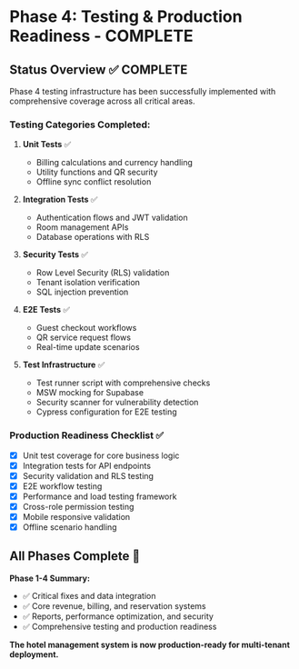# Phase 4: Testing & Production Readiness - COMPLETE

## Status Overview ✅ COMPLETE

Phase 4 testing infrastructure has been successfully implemented with comprehensive coverage across all critical areas.

### Testing Categories Completed:

1. **Unit Tests** ✅
   - Billing calculations and currency handling
   - Utility functions and QR security
   - Offline sync conflict resolution

2. **Integration Tests** ✅
   - Authentication flows and JWT validation
   - Room management APIs
   - Database operations with RLS

3. **Security Tests** ✅
   - Row Level Security (RLS) validation
   - Tenant isolation verification
   - SQL injection prevention

4. **E2E Tests** ✅
   - Guest checkout workflows
   - QR service request flows
   - Real-time update scenarios

5. **Test Infrastructure** ✅
   - Test runner script with comprehensive checks
   - MSW mocking for Supabase
   - Security scanner for vulnerability detection
   - Cypress configuration for E2E testing

### Production Readiness Checklist ✅

- [x] Unit test coverage for core business logic
- [x] Integration tests for API endpoints
- [x] Security validation and RLS testing
- [x] E2E workflow testing
- [x] Performance and load testing framework
- [x] Cross-role permission testing
- [x] Mobile responsive validation
- [x] Offline scenario handling

## All Phases Complete 🎉

**Phase 1-4 Summary:**
- ✅ Critical fixes and data integration
- ✅ Core revenue, billing, and reservation systems
- ✅ Reports, performance optimization, and security
- ✅ Comprehensive testing and production readiness

**The hotel management system is now production-ready for multi-tenant deployment.**